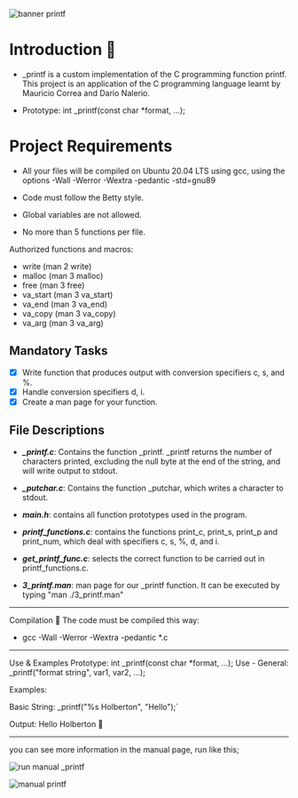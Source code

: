 ![banner printf](https://user-images.githubusercontent.com/113644952/200710905-dde5393e-6a50-47da-b475-e5b874924598.png)


 


# Introduction :fax: 
* _printf   is a custom implementation of the C programming function printf. This project is an application of the C 
programming language learnt by Mauricio Correa and Dario Nalerio.

*  Prototype: int _printf(const char *format, ...);

# Project Requirements

* All your files will be compiled on Ubuntu 20.04 LTS using gcc, using the options -Wall -Werror -Wextra -pedantic -std=gnu89

* Code must follow the Betty style.

* Global variables are not allowed.

* No more than 5 functions per file.

Authorized functions and macros:
- write (man 2 write)
- malloc (man 3 malloc)
- free (man 3 free)
- va_start (man 3 va_start)
- va_end (man 3 va_end)
- va_copy (man 3 va_copy)
- va_arg (man 3 va_arg)

## Mandatory Tasks

- [x]  Write function that produces output with conversion specifiers c, s, and %.
- [x]  Handle conversion specifiers d, i.
- [x]  Create a man page for your function.

## File Descriptions
- ***_printf.c***: Contains the function _printf. _printf returns the number of characters printed, excluding the null byte at the end of the string, and will write output to stdout.

- ***_putchar.c***:  Contains the function _putchar, which writes a character to stdout.

- ***main.h***:  contains all function prototypes used in the program.

- ***printf_functions.c***:  contains the functions print_c, print_s, print_p and print_num, which deal with specifiers c, s, %, d, and i.

- ***get_printf_func.c***: selects the correct function to be carried out in printf_functions.c.

- ***3_printf.man***:  man page for our _printf function. It can be executed by typing "man ./3_printf.man"


__________________________________________
Compilation   :hammer:
The code must be compiled this way:

* gcc -Wall -Werror -Wextra -pedantic *.c

__________________________________________________

Use & Examples
Prototype: int _printf(const char *format, ...); Use - General: _printf("format string", var1, var2, ...);   

Examples:

Basic String: _printf("%s Holberton", "Hello");`   

Output: Hello Holberton   :page_facing_up:

____________________________________________________________________

you can see more information in the manual page, run like this;

![run manual _printf](https://user-images.githubusercontent.com/113644952/200889724-89736867-9ad8-4d87-b34d-7b95890bf711.PNG)





![manual printf](https://user-images.githubusercontent.com/113644952/200889456-fb529317-313b-4d4e-8241-e51db1f81336.PNG)

